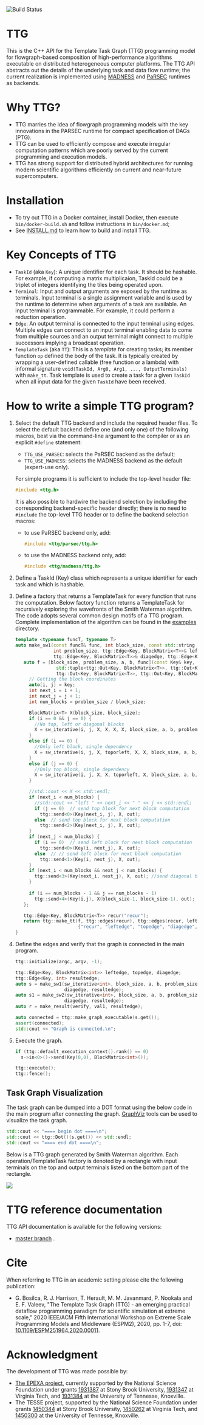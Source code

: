 ![Build Status](https://github.com/TESSEorg/ttg/workflows/CMake/badge.svg)

# TTG
This is the C++ API for the Template Task Graph (TTG) programming model for flowgraph-based composition of high-performance algorithms executable on distributed heterogeneous computer platforms. The TTG API abstracts out the details of the underlying task and data flow runtime; the current realization is implemented using [MADNESS](https://github.com/m-a-d-n-e-s-s/madness) and [PaRSEC](https://bitbucket.org/icldistcomp/parsec.git) runtimes as backends.

# Why TTG?

- TTG marries the idea of flowgraph programming models with the key innovations in the PARSEC runtime for compact specification of DAGs (PTG).
- TTG can be used to efficiently compose and execute irregular computation patterns which are poorly served by the current programming and execution models.
- TTG has strong support for distributed hybrid architectures for running modern scientific algorithms efficiently on current and near-future supercomputers. 

# Installation

- To try out TTG in a Docker container, install Docker, then execute `bin/docker-build.sh` and follow instructions in `bin/docker.md`;
- See [INSTALL.md](https://github.com/TESSEorg/ttg/blob/master/INSTALL.md) to learn how to build and install TTG.

# Key Concepts of TTG

- `TaskId` (aka `Key`): A unique identifier for each task. It should be hashable. For example, if computing a matrix multiplicaion, TaskId could be a triplet of integers identifying the tiles being operated upon.
- `Terminal`: Input and output arguments are exposed by the runtime as terminals. Input terminal is a single assignment variable and is used by the runtime to determine when arguments of a task are available. An input terminal is programmable. For example, it could perform a reduction operation.
- `Edge`: An output terminal is connected to the input terminal using edges. Multiple edges can connect to an input terminal enabling data to come from multiple sources and an output terminal might connect to multiple successors implying a broadcast operation.
- `TemplateTask` (aka `TT`): This is a _template_ for creating tasks; its member function `op` defined the body of the task. It is typically created by wrapping a user-defined callable (free function or a lambda) with informal signature `void(TaskId, Arg0, Arg1, ..., OutputTerminals)` with `make_tt`. Task template is used to create a task for a given `TaskId` when all input data for the given `TaskId` have been received.

# How to write a simple TTG program?

1. Select the default TTG backend and include the required header files. To select the default backend define one (and only one) of the following macros, best via the command-line argument to the compiler or as an explicit `#define` statement:
    - `TTG_USE_PARSEC`: selects the PaRSEC backend as the default;
    - `TTG_USE_MADNESS`: selects the MADNESS backend as the default (expert-use only).

    For simple programs it is sufficient to include the top-level header file:
    ```cpp
    #include <ttg.h>
    ```
    It is also possible to hardwire the backend selection by including the corresponding backend-specific header directly; there is no need to `#include` the top-level TTG header or to define the backend selection macros:
    - to use PaRSEC backend only, add:
      ```cpp
      #include <ttg/parsec/ttg.h>
      ```
    - to use the MADNESS backend only, add:
      ```cpp
      #include <ttg/madness/ttg.h>
      ```

2. Define a TaskId (Key) class which represents a unique identifier for each task and which is hashable.

3. Define a factory that returns a TemplateTask for every function that runs the computation. Below factory function returns a TemplateTask for recursively exploring the wavefronts of the Smith Waterman algorithm. The code adopts several common design motifs of a TTG program. Complete implementation of the algorithm can be found in the [examples](examples/) directory.

   ```cpp
   template <typename funcT, typename T>
   auto make_sw1(const funcT& func, int block_size, const std::string &a, const std::string &b,
                 int problem_size, ttg::Edge<Key, BlockMatrix<T>>& leftedge, ttg::Edge<Key, BlockMatrix<T>>& topedge,
                 ttg::Edge<Key, BlockMatrix<T>>& diagedge, ttg::Edge<Key, T>& resultedge) {
      auto f = [block_size, problem_size, a, b, func](const Key& key, BlockMatrix<T>&& toporleft,
                  std::tuple<ttg::Out<Key, BlockMatrix<T>>, ttg::Out<Key, BlockMatrix<T>>,
                  ttg::Out<Key, BlockMatrix<T>>, ttg::Out<Key, BlockMatrix<T>>, ttg::Out<Key, T>>& out) {
        // Getting the block coordinates
        auto[i, j] = key;
        int next_i = i + 1;
        int next_j = j + 1;
        int num_blocks = problem_size / block_size;

        BlockMatrix<T> X(block_size, block_size);
        if (i == 0 && j == 0) {
          //No top, left or diagonal blocks
          X = sw_iterative(i, j, X, X, X, X, block_size, a, b, problem_size);
        }
        else if (i == 0) {
          //Only left block, single dependency
          X = sw_iterative(i, j, X, toporleft, X, X, block_size, a, b, problem_size);
        }
        else if (j == 0) {
          //Only top block, single dependency
          X = sw_iterative(i, j, X, X, toporleft, X, block_size, a, b, problem_size);
        }

        //std::cout << X << std::endl;
        if (next_i < num_blocks) {
          //std::cout << "left " << next_i << " " << j << std::endl;
          if (j == 0)  // send top block for next block computation
            ttg::send<0>(Key(next_i, j), X, out);
          else  // send top block for next block computation
            ttg::send<2>(Key(next_i, j), X, out);
        }
        if (next_j < num_blocks) {
          if (i == 0)  // send left block for next block computation
            ttg::send<0>(Key(i, next_j), X, out);
          else  // // send left block for next block computation
            ttg::send<1>(Key(i, next_j), X, out);
        }
        if (next_i < num_blocks && next_j < num_blocks) {
          ttg::send<3>(Key(next_i, next_j), X, out); //send diagonal block for next block computation
        }
  
        if (i == num_blocks - 1 && j == num_blocks - 1)
          ttg::send<4>(Key(i,j), X(block_size-1, block_size-1), out);
      };

      ttg::Edge<Key, BlockMatrix<T>> recur("recur");
      return ttg::make_tt(f, ttg::edges(recur), ttg::edges(recur, leftedge, topedge, diagedge, resultedge), "sw1", {"recur"},
                          {"recur", "leftedge", "topedge", "diagedge", "resultedge"});
   }
   ```

4. Define the edges and verify that the graph is connected in the main program.

   ```cpp
   ttg::initialize(argc, argv, -1);

   ttg::Edge<Key, BlockMatrix<int>> leftedge, topedge, diagedge;
   ttg::Edge<Key, int> resultedge;
   auto s = make_sw1(sw_iterative<int>, block_size, a, b, problem_size, leftedge, topedge,
                     diagedge, resultedge);
   auto s1 = make_sw2(sw_iterative<int>, block_size, a, b, problem_size, leftedge, topedge,
                     diagedge, resultedge);
   auto r = make_result(verify, val1, resultedge);

   auto connected = ttg::make_graph_executable(s.get());
   assert(connected);
   std::cout << "Graph is connected.\n";
   ```

5. Execute the graph.

   ```cpp
   if (ttg::default_execution_context().rank() == 0)
     s->in<0>()->send(Key(0,0), BlockMatrix<int>());

   ttg::execute();
   ttg::fence();
   ```

## Task Graph Visualization

The task graph can be dumped into a DOT format using the below code in the main program after connecting the graph. [GraphViz](https://www.graphviz.org/) tools can be used to visualize the task graph.

```cpp
std::cout << "==== begin dot ====\n";
std::cout << ttg::Dot()(s.get()) << std::endl;
std::cout << "==== end dot ====\n";
```

Below is a TTG graph generated by Smith Waterman algorithm. Each operation/TemplateTask factory is denoted by a rectangle with input terminals on the top and output terminals listed on the bottom part of the rectangle.

![](doc/images/sw-df.png)

# TTG reference documentation
TTG API documentation is available for the following versions:
- [master branch](https://tesseorg.github.io/ttg/dox-master) .

# Cite

When referring to TTG in an academic setting please cite the following publication:
- G. Bosilca, R. J. Harrison, T. Herault, M. M. Javanmard, P. Nookala and E. F. Valeev, "The Template Task Graph (TTG) - an emerging practical dataflow programming paradigm for scientific simulation at extreme scale," 2020 IEEE/ACM Fifth International Workshop on Extreme Scale Programming Models and Middleware (ESPM2), 2020, pp. 1-7, doi: [10.1109/ESPM251964.2020.00011](https://dx.doi.org/10.1109/ESPM251964.2020.00011).

# Acknowledgment

The development of TTG was made possible by:
- [The EPEXA project](https://tesseorg.github.io/), currently supported by the National Science Foundation under grants [1931387](https://www.nsf.gov/awardsearch/showAward?AWD_ID=1931387) at Stony Brook University, [1931347](https://www.nsf.gov/awardsearch/showAward?AWD_ID=1931347) at Virginia Tech, and [1931384](https://www.nsf.gov/awardsearch/showAward?AWD_ID=1931384) at the University of Tennesse, Knoxville.
- The TESSE project, supported by the National Science Foundation under grants [1450344](https://www.nsf.gov/awardsearch/showAward?AWD_ID=1450344) at Stony Brook University, [1450262](https://www.nsf.gov/awardsearch/showAward?AWD_ID=1450262) at Virginia Tech, and [1450300](https://www.nsf.gov/awardsearch/showAward?AWD_ID=1450300) at the University of Tennesse, Knoxville.
